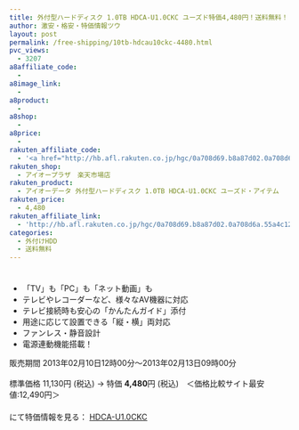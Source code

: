 ```yaml
---
title: 外付型ハードディスク 1.0TB HDCA-U1.0CKC ユーズド特価4,480円！送料無料！
author: 激安・格安・特価情報ツウ
layout: post
permalink: /free-shipping/10tb-hdcau10ckc-4480.html
pvc_views:
  - 3207
a8affiliate_code:
  - 
a8image_link:
  - 
a8product:
  - 
a8shop:
  - 
a8price:
  - 
rakuten_affiliate_code:
  - '<a href="http://hb.afl.rakuten.co.jp/hgc/0a708d69.b8a87d02.0a708d6a.55a4c12c/?pc=http%3a%2f%2fitem.rakuten.co.jp%2fioplaza%2f30-hdcau10ckc-130209160901%2f%3fscid%3daf_link_img&amp;m=http%3a%2f%2fm.rakuten.co.jp%2fioplaza%2fi%2f10232520%2f" target="_blank"><img src ="http://hbb.afl.rakuten.co.jp/hgb/?pc=http%3a%2f%2fthumbnail.image.rakuten.co.jp%2f%400_mall%2fioplaza%2fcabinet%2fused03%2fhdcau10ckc.jpg%3f_ex%3d128x128&amp;m=http%3a%2f%2fthumbnail.image.rakuten.co.jp%2f%400_mall%2fioplaza%2fcabinet%2fused03%2fhdcau10ckc.jpg%3f_ex%3d80x80" border="0"></a>'
rakuten_shop:
  - アイオープラザ　楽天市場店
rakuten_product:
  - アイオーデータ 外付型ハードディスク 1.0TB HDCA-U1.0CKC ユーズド・アイテム
rakuten_price:
  - 4,480
rakuten_affiliate_link:
  - 'http://hb.afl.rakuten.co.jp/hgc/0a708d69.b8a87d02.0a708d6a.55a4c12c/?pc=http%3a%2f%2fitem.rakuten.co.jp%2fioplaza%2f30-hdcau10ckc-130209160901%2f%3fscid%3daf_link_img&amp;m=http%3a%2f%2fm.rakuten.co.jp%2fioplaza%2fi%2f10232520%2f'
categories:
  - 外付けHDD
  - 送料無料
---
```

### 

<div class="img-bg2 img_L">
  <a href="http://hb.afl.rakuten.co.jp/hgc/0a708d69.b8a87d02.0a708d6a.55a4c12c/?pc=http%3a%2f%2fitem.rakuten.co.jp%2fioplaza%2f30-hdcau10ckc-130209160901%2f%3fscid%3daf_link_img&m=http%3a%2f%2fm.rakuten.co.jp%2fioplaza%2fi%2f10232520%2f" target="_blank"><img src="http://hbb.afl.rakuten.co.jp/hgb/?pc=http%3a%2f%2fthumbnail.image.rakuten.co.jp%2f%400_mall%2fioplaza%2fcabinet%2fused03%2fhdcau10ckc.jpg%3f_ex%3d128x128&m=http%3a%2f%2fthumbnail.image.rakuten.co.jp%2f%400_mall%2fioplaza%2fcabinet%2fused03%2fhdcau10ckc.jpg%3f_ex%3d80x80" border="0" title="" alt="" /></a>
</div>

<!--more-->

  * 「TV」も「PC」も「ネット動画」も
  * テレビやレコーダーなど、様々なAV機器に対応
  * テレビ接続時も安心の「かんたんガイド」添付
  * 用途に応じて設置できる「縦・横」両対応
  * ファンレス・静音設計
  * 電源連動機能搭載！

販売期間 2013年02月10日12時00分～2013年02月13日09時00分  
<br clear="all" />標準価格 11,130円 (税込) → 特価 <span class="tokka-price"><strong>4,480</strong></span>円 (税込)　＜価格比較サイト最安値:12,490円＞  
　　  
にて特価情報を見る： <a href="http://hb.afl.rakuten.co.jp/hgc/0a708d69.b8a87d02.0a708d6a.55a4c12c/?pc=http%3a%2f%2fitem.rakuten.co.jp%2fioplaza%2f30-hdcau10ckc-130209160901%2f%3fscid%3daf_link_img&m=http%3a%2f%2fm.rakuten.co.jp%2fioplaza%2fi%2f10232520%2f" target="_blank"><span class="fs150p">HDCA-U1.0CKC</span></a>